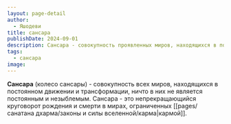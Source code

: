 ```yaml
---
layout: page-detail
author:
  - Яшодеви
title: сансара
publishDate: 2024-09-01
description: Сансара - совокупность проявленных миров, находящихся в постоянном движении и трансформации, непрекращающийся круговорот рождения и смерти в мирах, ограниченных кармой.
tags:
  - сансара
image:
---
```

**Сансара** (колесо сансары) - совокупность всех миров, находящихся в постоянном движении и трансформации, ничто в них не является постоянным и незыблемым. Сансара - это непрекращающийся круговорот рождения и смерти в мирах, ограниченных [[pages/санатана дхарма/законы и силы вселенной/карма|кармой]].

